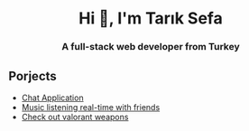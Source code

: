 <h1 align="center">Hi 👋, I'm Tarık Sefa</h1>
<h3 align="center">A full-stack web developer from Turkey</h3>

## Porjects
  - [Chat Application](https://gosmac.netlify.app)
  - [Music listening real-time with friends](https://gosmacx.netlify.app)
  - [Check out valorant weapons](https://valorant-weapons.netlify.app)
